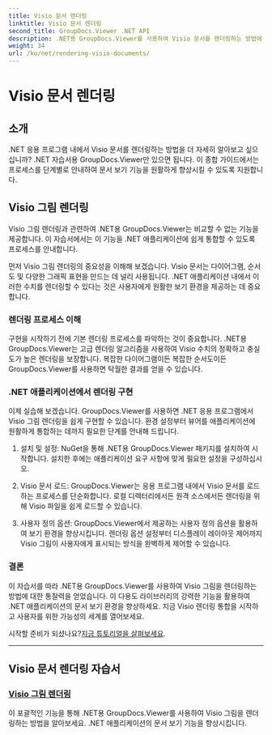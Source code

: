 ```yaml
---
title: Visio 문서 렌더링
linktitle: Visio 문서 렌더링
second_title: GroupDocs.Viewer .NET API
description: .NET용 GroupDocs.Viewer를 사용하여 Visio 문서를 렌더링하는 방법에 대한 자습서를 살펴보세요. .NET 애플리케이션에서 문서 보기 기능을 손쉽게 향상시키는 방법을 알아보세요.
weight: 34
url: /ko/net/rendering-visio-documents/
---
```


# Visio 문서 렌더링

## 소개

.NET 응용 프로그램 내에서 Visio 문서를 렌더링하는 방법을 더 자세히 알아보고 싶으십니까? .NET 자습서용 GroupDocs.Viewer만 있으면 됩니다. 이 종합 가이드에서는 프로세스를 단계별로 안내하여 문서 보기 기능을 원활하게 향상시킬 수 있도록 지원합니다.

## Visio 그림 렌더링

Visio 그림 렌더링과 관련하여 .NET용 GroupDocs.Viewer는 비교할 수 없는 기능을 제공합니다. 이 자습서에서는 이 기능을 .NET 애플리케이션에 쉽게 통합할 수 있도록 프로세스를 안내합니다.

먼저 Visio 그림 렌더링의 중요성을 이해해 보겠습니다. Visio 문서는 다이어그램, 순서도 및 다양한 그래픽 표현을 만드는 데 널리 사용됩니다. .NET 애플리케이션 내에서 이러한 수치를 렌더링할 수 있다는 것은 사용자에게 원활한 보기 환경을 제공하는 데 중요합니다.

### 렌더링 프로세스 이해

구현을 시작하기 전에 기본 렌더링 프로세스를 파악하는 것이 중요합니다. .NET용 GroupDocs.Viewer는 고급 렌더링 알고리즘을 사용하여 Visio 수치의 정확하고 충실도가 높은 렌더링을 보장합니다. 복잡한 다이어그램이든 복잡한 순서도이든 GroupDocs.Viewer를 사용하면 탁월한 결과를 얻을 수 있습니다.

### .NET 애플리케이션에서 렌더링 구현

이제 실습해 보겠습니다. GroupDocs.Viewer를 사용하면 .NET 응용 프로그램에서 Visio 그림 렌더링을 쉽게 구현할 수 있습니다. 환경 설정부터 뷰어를 애플리케이션에 원활하게 통합하는 데까지 필요한 단계를 안내해 드립니다.

1. 설치 및 설정: NuGet을 통해 .NET용 GroupDocs.Viewer 패키지를 설치하여 시작합니다. 설치한 후에는 애플리케이션 요구 사항에 맞게 필요한 설정을 구성하십시오.

2. Visio 문서 로드: GroupDocs.Viewer는 응용 프로그램 내에서 Visio 문서를 로드하는 프로세스를 단순화합니다. 로컬 디렉터리에서든 원격 소스에서든 렌더링을 위해 Visio 파일을 쉽게 로드할 수 있습니다.

3. 사용자 정의 옵션: GroupDocs.Viewer에서 제공하는 사용자 정의 옵션을 활용하여 보기 환경을 향상시킵니다. 렌더링 옵션 설정부터 디스플레이 레이아웃 제어까지 Visio 그림이 사용자에게 표시되는 방식을 완벽하게 제어할 수 있습니다.

### 결론

이 자습서를 따라 .NET용 GroupDocs.Viewer를 사용하여 Visio 그림을 렌더링하는 방법에 대한 통찰력을 얻었습니다. 이 다용도 라이브러리의 강력한 기능을 활용하여 .NET 애플리케이션의 문서 보기 환경을 향상하세요. 지금 Visio 렌더링 통합을 시작하고 사용자를 위한 가능성의 세계를 열어보세요.

 시작할 준비가 되셨나요?[지금 튜토리얼을 살펴보세요](./render-visio-figures/).

---

## Visio 문서 렌더링 자습서
### [Visio 그림 렌더링](./render-visio-figures/)
이 포괄적인 기능을 통해 .NET용 GroupDocs.Viewer를 사용하여 Visio 그림을 렌더링하는 방법을 알아보세요. .NET 애플리케이션의 문서 보기 기능을 향상시킵니다.